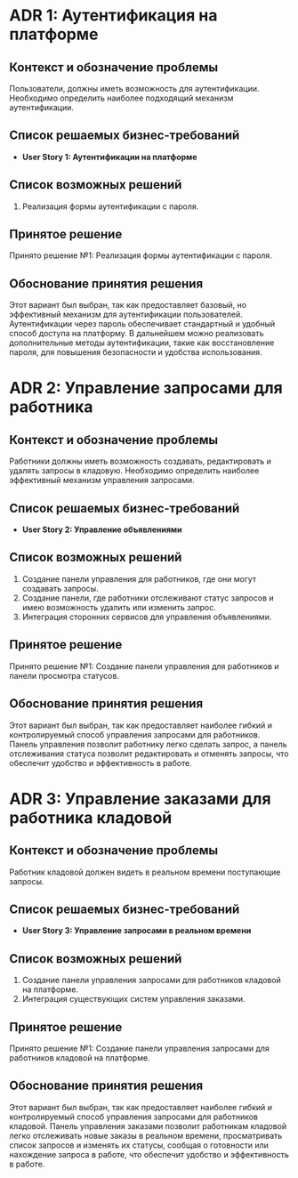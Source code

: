 # ADR 1: Аутентификация на платформе

## Контекст и обозначение проблемы

Пользователи, должны иметь возможность для аутентификации. Необходимо
определить наиболее подходящий механизм аутентификации.

## Список решаемых бизнес-требований

- **User Story 1: Аутентификации на платформе**

## Список возможных решений

1. Реализация формы аутентификации с пароля.

## Принятое решение

Принято решение №1: Реализация формы аутентификации с пароля.

## Обоснование принятия решения

Этот вариант был выбран, так как предоставляет базовый, но эффективный механизм для аутентификации пользователей.
Аутентификации через пароль обеспечивает стандартный и удобный способ доступа на платформу. В
дальнейшем можно реализовать дополнительные методы аутентификации, такие как восстановление пароля,
для повышения безопасности и удобства использования.

# ADR 2: Управление запросами для работника

## Контекст и обозначение проблемы

Работники должны иметь возможность создавать, редактировать и удалять запросы в кладовую.
Необходимо определить наиболее эффективный механизм управления запросами.

## Список решаемых бизнес-требований

- **User Story 2: Управление объявлениями**

## Список возможных решений

1. Создание панели управления для работников, где они могут создавать запросы.
2. Создание панели, где работники отслеживают статус запросов и имею возможность удалить или изменить запрос.
3. Интеграция сторонних сервисов для управления объявлениями.

## Принятое решение

Принято решение №1: Создание панели управления для работников и панели просмотра статусов.

## Обоснование принятия решения

Этот вариант был выбран, так как предоставляет наиболее гибкий и контролируемый способ управления запросами для
работников. Панель управления позволит работнику легко сделать запрос, а панель отслеживания статуса позволит
редактировать и отменять запросы, что обеспечит удобство и эффективность в работе.

# ADR 3: Управление заказами для работника кладовой

## Контекст и обозначение проблемы

Работник кладовой должен видеть в реальном времени поступающие запросы.

## Список решаемых бизнес-требований

- **User Story 3: Управление запросами в реальном времени**

## Список возможных решений

1. Создание панели управления запросами для работников кладовой на платформе.
2. Интеграция существующих систем управления заказами.

## Принятое решение

Принято решение №1: Создание панели управления запросами для работников кладовой на платформе.

## Обоснование принятия решения

Этот вариант был выбран, так как предоставляет наиболее гибкий и контролируемый способ управления запросами для
работников кладовой. Панель управления заказами позволит работникам кладовой легко отслеживать новые заказы в реальном 
времени, просматривать список запросов и изменять их статусы, сообщая о готовности или нахождение запроса в работе,
что обеспечит удобство и эффективность в работе.
